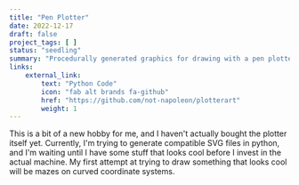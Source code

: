 ```yaml
---
title: "Pen Plotter"
date: 2022-12-17
draft: false
project_tags: [ ]
status: "seedling"
summary: "Procedurally generated graphics for drawing with a pen plotter"
links:
    external_link:
        text: "Python Code"
        icon: "fab alt brands fa-github"
        href: "https://github.com/not-napoleon/plotterart"
        weight: 1
---
```


This is a bit of a new hobby for me, and I haven't actually bought the plotter
itself yet. Currently, I'm trying to generate compatible SVG files in python,
and I'm waiting until I have some stuff that looks cool before I invest in the
actual machine. My first attempt at trying to draw something that looks cool
will be mazes on curved coordinate systems.
